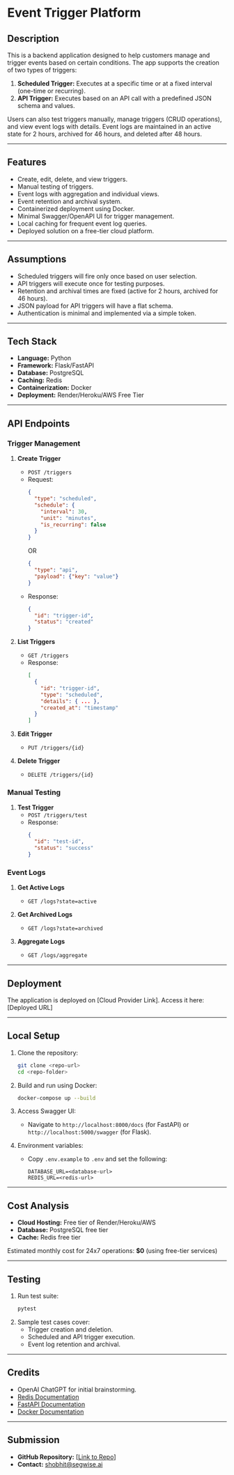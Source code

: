 # Event Trigger Platform

## Description
This is a backend application designed to help customers manage and trigger events based on certain conditions. The app supports the creation of two types of triggers:

1. **Scheduled Trigger:** Executes at a specific time or at a fixed interval (one-time or recurring).
2. **API Trigger:** Executes based on an API call with a predefined JSON schema and values.

Users can also test triggers manually, manage triggers (CRUD operations), and view event logs with details. Event logs are maintained in an active state for 2 hours, archived for 46 hours, and deleted after 48 hours.

---

## Features

- Create, edit, delete, and view triggers.
- Manual testing of triggers.
- Event logs with aggregation and individual views.
- Event retention and archival system.
- Containerized deployment using Docker.
- Minimal Swagger/OpenAPI UI for trigger management.
- Local caching for frequent event log queries.
- Deployed solution on a free-tier cloud platform.

---

## Assumptions

- Scheduled triggers will fire only once based on user selection.
- API triggers will execute once for testing purposes.
- Retention and archival times are fixed (active for 2 hours, archived for 46 hours).
- JSON payload for API triggers will have a flat schema.
- Authentication is minimal and implemented via a simple token.

---

## Tech Stack

- **Language:** Python
- **Framework:** Flask/FastAPI
- **Database:** PostgreSQL
- **Caching:** Redis
- **Containerization:** Docker
- **Deployment:** Render/Heroku/AWS Free Tier

---

## API Endpoints

### Trigger Management

1. **Create Trigger**
   - `POST /triggers`
   - Request:
     ```json
     {
       "type": "scheduled",
       "schedule": {
         "interval": 30,
         "unit": "minutes",
         "is_recurring": false
       }
     }
     ```
     OR
     ```json
     {
       "type": "api",
       "payload": {"key": "value"}
     }
     ```
   - Response:
     ```json
     {
       "id": "trigger-id",
       "status": "created"
     }
     ```

2. **List Triggers**
   - `GET /triggers`
   - Response:
     ```json
     [
       {
         "id": "trigger-id",
         "type": "scheduled",
         "details": { ... },
         "created_at": "timestamp"
       }
     ]
     ```

3. **Edit Trigger**
   - `PUT /triggers/{id}`

4. **Delete Trigger**
   - `DELETE /triggers/{id}`

### Manual Testing

1. **Test Trigger**
   - `POST /triggers/test`
   - Response:
     ```json
     {
       "id": "test-id",
       "status": "success"
     }
     ```

### Event Logs

1. **Get Active Logs**
   - `GET /logs?state=active`

2. **Get Archived Logs**
   - `GET /logs?state=archived`

3. **Aggregate Logs**
   - `GET /logs/aggregate`

---

## Deployment

The application is deployed on [Cloud Provider Link]. Access it here: [Deployed URL]

---

## Local Setup

1. Clone the repository:
   ```bash
   git clone <repo-url>
   cd <repo-folder>
   ```

2. Build and run using Docker:
   ```bash
   docker-compose up --build
   ```

3. Access Swagger UI:
   - Navigate to `http://localhost:8000/docs` (for FastAPI) or `http://localhost:5000/swagger` (for Flask).

4. Environment variables:
   - Copy `.env.example` to `.env` and set the following:
     ```
     DATABASE_URL=<database-url>
     REDIS_URL=<redis-url>
     ```

---

## Cost Analysis

- **Cloud Hosting:** Free tier of Render/Heroku/AWS
- **Database:** PostgreSQL free tier
- **Cache:** Redis free tier

Estimated monthly cost for 24x7 operations: **$0** (using free-tier services)

---

## Testing

1. Run test suite:
   ```bash
   pytest
   ```
2. Sample test cases cover:
   - Trigger creation and deletion.
   - Scheduled and API trigger execution.
   - Event log retention and archival.

---

## Credits

- OpenAI ChatGPT for initial brainstorming.
- [Redis Documentation](https://redis.io/docs/)
- [FastAPI Documentation](https://fastapi.tiangolo.com/)
- [Docker Documentation](https://docs.docker.com/)

---

## Submission

- **GitHub Repository:** [[Link to Repo](https://github.com/mayu1811/Trigger-Event-)]
- **Contact:** shobhit@segwise.ai

